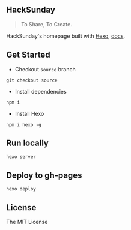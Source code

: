 HackSunday
---

> To Share, To Create.

HackSunday's homepage built with [Hexo](https://hexo.io), [docs](https://hexo.io/docs/).

## Get Started

- Checkout `source` branch

```
git checkout source
```

- Install dependencies

```
npm i
```

- Install Hexo

```
npm i hexo -g
```

## Run locally

```
hexo server
```

## Deploy to gh-pages

```
hexo deploy
```

## License

The MIT License
